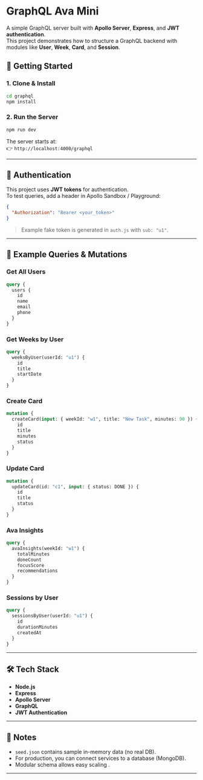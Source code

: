 # GraphQL Ava Mini

A simple GraphQL server built with **Apollo Server**, **Express**, and **JWT authentication**.  
This project demonstrates how to structure a GraphQL backend with modules like **User**, **Week**, **Card**, and **Session**.

## 🚀 Getting Started

### 1. Clone & Install

```bash
cd graphql
npm install
```

### 2. Run the Server

```bash
npm run dev
```

The server starts at:  
👉 `http://localhost:4000/graphql`

---

## 🔑 Authentication

This project uses **JWT tokens** for authentication.  
To test queries, add a header in Apollo Sandbox / Playground:

```json
{
  "Authorization": "Bearer <your_token>"
}
```

> Example fake token is generated in `auth.js` with `sub: "u1"`.

---

## 📌 Example Queries & Mutations

### Get All Users

```graphql
query {
  users {
    id
    name
    email
    phone
  }
}
```

### Get Weeks by User

```graphql
query {
  weeksByUser(userId: "u1") {
    id
    title
    startDate
  }
}
```

### Create Card

```graphql
mutation {
  createCard(input: { weekId: "w1", title: "New Task", minutes: 90 }) {
    id
    title
    minutes
    status
  }
}
```

### Update Card

```graphql
mutation {
  updateCard(id: "c1", input: { status: DONE }) {
    id
    title
    status
  }
}
```

### Ava Insights

```graphql
query {
  avaInsights(weekId: "w1") {
    totalMinutes
    doneCount
    focusScore
    recommendations
  }
}
```

### Sessions by User

```graphql
query {
  sessionsByUser(userId: "u1") {
    id
    durationMinutes
    createdAt
  }
}
```

---

## 🛠 Tech Stack

- **Node.js**
- **Express**
- **Apollo Server**
- **GraphQL**
- **JWT Authentication**

---

## 📖 Notes

- `seed.json` contains sample in-memory data (no real DB).
- For production, you can connect services to a database (MongoDB).
- Modular schema allows easy scaling .

---
